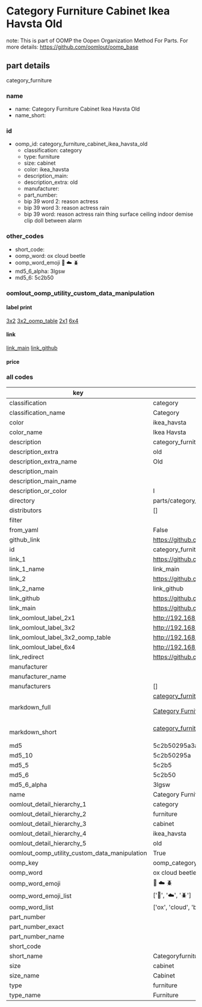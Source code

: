 # Category Furniture Cabinet Ikea Havsta Old  

note: This is part of OOMP the Oopen Organization Method For Parts. For more details: https://github.com/oomlout/oomp_base

##  part details
  



category_furniture



### name
* name: Category Furniture Cabinet Ikea Havsta Old
* name_short: 
### id
* oomp_id: category_furniture_cabinet_ikea_havsta_old
  * classification: category
  * type: furniture
  * size: cabinet
  * color: ikea_havsta
  * description_main: 
  * description_extra: old
  * manufacturer: 
  * part_number: 
  * bip 39 word 2: reason actress
  * bip 39 word 3: reason actress rain
  * bip 39 word: reason actress rain thing surface ceiling indoor demise clip doll between alarm

### other_codes
* short_code: 
* oomp_word: ox cloud beetle
* oomp_word_emoji :ox: :cloud: :beetle:
* md5_6_alpha: 3lgsw
* md5_6: 5c2b50






### oomlout_oomp_utility_custom_data_manipulation
#### label print
[3x2](http://192.168.1.245:1112/?label=oomp%203lgsw)
[3x2_oomp_table](http://192.168.1.108:1112/?label=oomp%203lgsw)
[2x1](http://192.168.1.242:1112/?label=oomp%203lgsw)
[6x4](http://192.168.1.55:1112/?label=oomp%203lgsw)    

#### link

[link_main](https://github.com/oomlout/oomlout_oomp_version_1_messy/tree/main/parts/category_furniture_cabinet_ikea_havsta_old) [link_github](https://github.com/oomlout/oomlout_oomp_version_1_messy/tree/main/parts/category_furniture_cabinet_ikea_havsta_old)                             

#### price







### all codes 
| key | value |  
| --- | --- |  
| classification | category |  
| classification_name | Category |  
| color | ikea_havsta |  
| color_name | Ikea Havsta |  
| description | category_furniture |  
| description_extra | old |  
| description_extra_name | Old |  
| description_main |  |  
| description_main_name |  |  
| description_or_color | I  |  
| directory | parts/category_furniture_cabinet_ikea_havsta_old |  
| distributors | [] |  
| filter |  |  
| from_yaml | False |  
| github_link | https://github.com/oomlout/oomlout_oomp_part_src/tree/main/parts/category_furniture_cabinet_ikea_havsta_old |  
| id | category_furniture_cabinet_ikea_havsta_old |  
| link_1 | https://github.com/oomlout/oomlout_oomp_version_1_messy/tree/main/parts/category_furniture_cabinet_ikea_havsta_old |  
| link_1_name | link_main |  
| link_2 | https://github.com/oomlout/oomlout_oomp_version_1_messy/tree/main/parts/category_furniture_cabinet_ikea_havsta_old |  
| link_2_name | link_github |  
| link_github | https://github.com/oomlout/oomlout_oomp_version_1_messy/tree/main/parts/category_furniture_cabinet_ikea_havsta_old |  
| link_main | https://github.com/oomlout/oomlout_oomp_version_1_messy/tree/main/parts/category_furniture_cabinet_ikea_havsta_old |  
| link_oomlout_label_2x1 | http://192.168.1.242:1112/?label=oomp%203lgsw |  
| link_oomlout_label_3x2 | http://192.168.1.245:1112/?label=oomp%203lgsw |  
| link_oomlout_label_3x2_oomp_table | http://192.168.1.108:1112/?label=oomp%203lgsw |  
| link_oomlout_label_6x4 | http://192.168.1.55:1112/?label=oomp%203lgsw |  
| link_redirect | https://github.com/oomlout/oomlout_oomp_version_1_messy/tree/main/parts/category_furniture_cabinet_ikea_havsta_old |  
| manufacturer |  |  
| manufacturer_name |  |  
| manufacturers | [] |  
| markdown_full | [category_furniture_cabinet_ikea_havsta_old](none)<br>[](none)<br>[Category Furniture Cabinet Ikea Havsta Old](none)<br><br> |  
| markdown_short | [category_furniture_cabinet_ikea_havsta_old](none)<br><br> |  
| md5 | 5c2b50295a3a4e6093ed1e0b6200b598 |  
| md5_10 | 5c2b50295a |  
| md5_5 | 5c2b5 |  
| md5_6 | 5c2b50 |  
| md5_6_alpha | 3lgsw |  
| name | Category Furniture Cabinet Ikea Havsta Old |  
| oomlout_detail_hierarchy_1 | category |  
| oomlout_detail_hierarchy_2 | furniture |  
| oomlout_detail_hierarchy_3 | cabinet |  
| oomlout_detail_hierarchy_4 | ikea_havsta |  
| oomlout_detail_hierarchy_5 | old |  
| oomlout_oomp_utility_custom_data_manipulation | True |  
| oomp_key | oomp_category_furniture_cabinet_ikea_havsta_old |  
| oomp_word | ox cloud beetle |  
| oomp_word_emoji | :ox: :cloud: :beetle: |  
| oomp_word_emoji_list | [':ox:', ':cloud:', ':beetle:'] |  
| oomp_word_list | ['ox', 'cloud', 'beetle'] |  
| part_number |  |  
| part_number_exact |  |  
| part_number_name |  |  
| short_code |  |  
| short_name | Categoryfurniture |  
| size | cabinet |  
| size_name | Cabinet |  
| type | furniture |  
| type_name | Furniture |  
